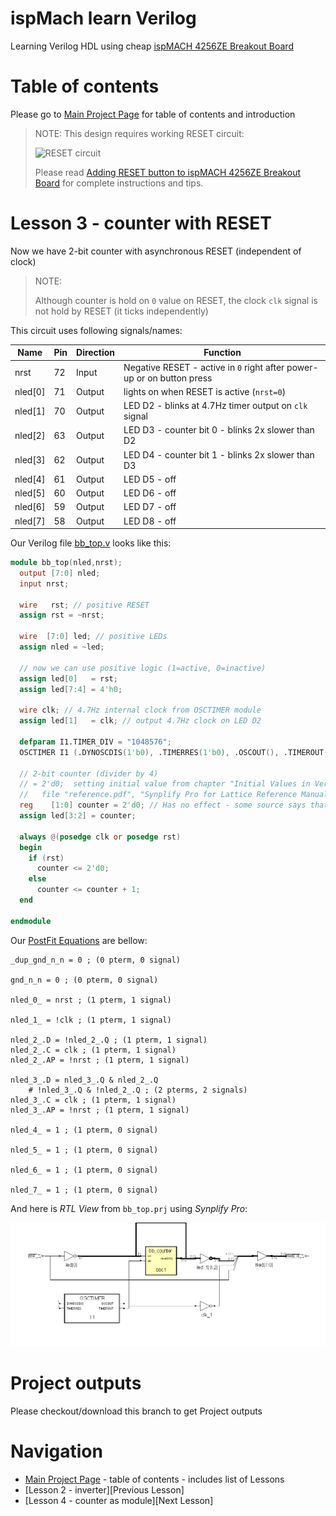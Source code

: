 # ispMach learn Verilog

Learning Verilog HDL using cheap [ispMACH 4256ZE Breakout Board][]

# Table of contents

Please go to [Main Project Page] for table of contents and introduction

> NOTE: This design requires working RESET circuit:
>
> ![RESET circuit](https://raw.githubusercontent.com/wiki/hpaluch/hpaluch.github.io/files/latt_reset_schema_cut.png)
>
> Please read [Adding RESET button to ispMACH 4256ZE Breakout Board][] for
> complete instructions and tips.

# Lesson 3 - counter with RESET

Now we have 2-bit counter with asynchronous RESET (independent of clock)

> NOTE:
>
> Although counter is hold on `0` value on RESET, the
> clock `clk` signal is not hold by RESET (it ticks independently)

This circuit uses following signals/names:

Name|Pin|Direction|Function
----|---|---------|--------
nrst|72|Input|Negative RESET - active in `0` right after power-up or on button press
nled[0]|71|Output|lights on when RESET is active (`nrst=0`)
nled[1]|70|Output|LED D2 - blinks at 4.7Hz timer output on `clk` signal
nled[2]|63|Output|LED D3 - counter bit 0 - blinks 2x slower than D2
nled[3]|62|Output|LED D4 - counter bit 1 - blinks 2x slower than D3
nled[4]|61|Output|LED D5 - off
nled[5]|60|Output|LED D6 - off
nled[6]|59|Output|LED D7 - off
nled[7]|58|Output|LED D8 - off


Our Verilog file [bb_top.v]
looks like this:
```verilog
module bb_top(nled,nrst);
  output [7:0] nled;
  input nrst;

  wire   rst; // positive RESET
  assign rst = ~nrst;

  wire  [7:0] led; // positive LEDs
  assign nled = ~led;

  // now we can use positive logic (1=active, 0=inactive)
  assign led[0]   = rst;
  assign led[7:4] = 4'h0;

  wire clk; // 4.7Hz internal clock from OSCTIMER module  
  assign led[1]   = clk; // output 4.7Hz clock on LED D2

  defparam I1.TIMER_DIV = "1048576";
  OSCTIMER I1 (.DYNOSCDIS(1'b0), .TIMERRES(1'b0), .OSCOUT(), .TIMEROUT(clk) );

  // 2-bit counter (divider by 4)
  // = 2'd0;  setting initial value from chapter "Initial Values in Verilog", page 315
  //   file "reference.pdf", "Synplify Pro for Lattice Reference Manual"
  reg    [1:0] counter = 2'd0; // Has no effect - some source says that 0 is default (maybe that reason?)
  assign led[3:2] = counter;

  always @(posedge clk or posedge rst)
  begin
    if (rst)
      counter <= 2'd0;
    else
      counter <= counter + 1;
  end

endmodule
```

Our [PostFit Equations] are bellow:
```
_dup_gnd_n_n = 0 ; (0 pterm, 0 signal)

gnd_n_n = 0 ; (0 pterm, 0 signal)

nled_0_ = nrst ; (1 pterm, 1 signal)

nled_1_ = !clk ; (1 pterm, 1 signal)

nled_2_.D = !nled_2_.Q ; (1 pterm, 1 signal)
nled_2_.C = clk ; (1 pterm, 1 signal)
nled_2_.AP = !nrst ; (1 pterm, 1 signal)

nled_3_.D = nled_3_.Q & nled_2_.Q
    # !nled_3_.Q & !nled_2_.Q ; (2 pterms, 2 signals)
nled_3_.C = clk ; (1 pterm, 1 signal)
nled_3_.AP = !nrst ; (1 pterm, 1 signal)

nled_4_ = 1 ; (1 pterm, 0 signal)

nled_5_ = 1 ; (1 pterm, 0 signal)

nled_6_ = 1 ; (1 pterm, 0 signal)

nled_7_ = 1 ; (1 pterm, 0 signal)
```

And here is _RTL View_ from `bb_top.prj` using _Synplify Pro_:

![RTL View](https://raw.githubusercontent.com/hpaluch/ispMach-learn-verilog/b-lesson3-counter-w-rst/images/rtl-view.png)
            

# Project outputs

Please checkout/download this branch to get Project outputs

# Navigation

* [Main Project Page][] - table of contents - includes list of Lessons
* [Lesson 2 - inverter][Previous Lesson]
* [Lesson 4 - counter as module][Next Lesson]


[ispMACH 4256ZE Breakout Board]: http://www.latticesemi.com/Products/DevelopmentBoardsAndKits/ispMACH4256ZEBreakoutBoard.aspx
[Getting started with ispMACH 4256ZE Breakout Board]: https://github.com/hpaluch/hpaluch.github.io/wiki/Getting-started-with-ispMACH-4256ZE-Breakout-Board
[Adding RESET button to ispMACH 4256ZE Breakout Board]: https://github.com/hpaluch/hpaluch.github.io/wiki/Adding-RESET-button-to-ispMACH-4256ZE-Breakout-Board
[JEDEC]: https://github.com/hpaluch/ispMach-learn-verilog/blob/b-lesson3-counter-w-rst/bb_learn.jed 
[bb_top.v]: https://github.com/hpaluch/ispMach-learn-verilog/blob/b-lesson3-counter-w-rst/bb_top.v
[Main Project Page]: https://github.com/hpaluch/ispMach-learn-verilog
[PostFit Equations]: https://github.com/hpaluch/ispMach-learn-verilog/blob/b-lesson3-counter-w-rst/equations.txt
[Lesson 2 - inverter]: https://github.com/hpaluch/ispMach-learn-verilog/tree/b-lesson2-invert
[Lesson 4 - counter as module]: https://github.com/hpaluch/ispMach-learn-verilog/tree/b-lesson4-counter-module


